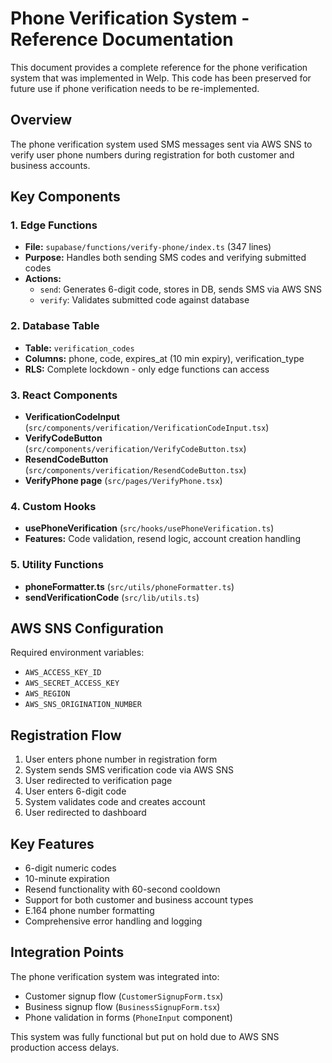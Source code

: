 
# Phone Verification System - Reference Documentation

This document provides a complete reference for the phone verification system that was implemented in Welp. This code has been preserved for future use if phone verification needs to be re-implemented.

## Overview
The phone verification system used SMS messages sent via AWS SNS to verify user phone numbers during registration for both customer and business accounts.

## Key Components

### 1. Edge Functions
- **File:** `supabase/functions/verify-phone/index.ts` (347 lines)
- **Purpose:** Handles both sending SMS codes and verifying submitted codes
- **Actions:** 
  - `send`: Generates 6-digit code, stores in DB, sends SMS via AWS SNS
  - `verify`: Validates submitted code against database

### 2. Database Table
- **Table:** `verification_codes`
- **Columns:** phone, code, expires_at (10 min expiry), verification_type
- **RLS:** Complete lockdown - only edge functions can access

### 3. React Components
- **VerificationCodeInput** (`src/components/verification/VerificationCodeInput.tsx`)
- **VerifyCodeButton** (`src/components/verification/VerifyCodeButton.tsx`)
- **ResendCodeButton** (`src/components/verification/ResendCodeButton.tsx`)
- **VerifyPhone page** (`src/pages/VerifyPhone.tsx`)

### 4. Custom Hooks
- **usePhoneVerification** (`src/hooks/usePhoneVerification.ts`)
- **Features:** Code validation, resend logic, account creation handling

### 5. Utility Functions
- **phoneFormatter.ts** (`src/utils/phoneFormatter.ts`)
- **sendVerificationCode** (`src/lib/utils.ts`)

## AWS SNS Configuration
Required environment variables:
- `AWS_ACCESS_KEY_ID`
- `AWS_SECRET_ACCESS_KEY` 
- `AWS_REGION`
- `AWS_SNS_ORIGINATION_NUMBER`

## Registration Flow
1. User enters phone number in registration form
2. System sends SMS verification code via AWS SNS
3. User redirected to verification page
4. User enters 6-digit code
5. System validates code and creates account
6. User redirected to dashboard

## Key Features
- 6-digit numeric codes
- 10-minute expiration
- Resend functionality with 60-second cooldown
- Support for both customer and business account types
- E.164 phone number formatting
- Comprehensive error handling and logging

## Integration Points
The phone verification system was integrated into:
- Customer signup flow (`CustomerSignupForm.tsx`)
- Business signup flow (`BusinessSignupForm.tsx`)
- Phone validation in forms (`PhoneInput` component)

This system was fully functional but put on hold due to AWS SNS production access delays.
